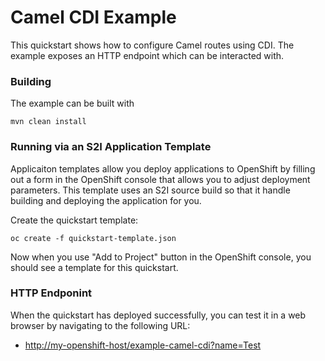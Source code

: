 # Camel CDI Example

This quickstart shows how to configure Camel routes using CDI. The example exposes an HTTP endpoint
which can be interacted with.

### Building

The example can be built with

    mvn clean install

### Running via an S2I Application Template

Applicaiton templates allow you deploy applications to OpenShift by filling out a form in the OpenShift console that allows you to adjust deployment parameters.  This template uses an S2I source build so that it handle building and deploying the application for you.

Create the quickstart template:

    oc create -f quickstart-template.json

Now when you use "Add to Project" button in the OpenShift console, you should see a template for this quickstart.


### HTTP Endponint

When the quickstart has deployed successfully, you can test it in a web browser by navigating to the following URL:

- <http://my-openshift-host/example-camel-cdi?name=Test>
 

